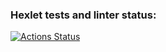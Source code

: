 ### Hexlet tests and linter status:
[![Actions Status](https://github.com/Kagawan/java-project-78/actions/workflows/hexlet-check.yml/badge.svg)](https://github.com/Kagawan/java-project-78/actions)
